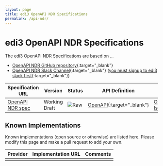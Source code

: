 ```yaml
---
layout: page
title: edi3 OpenAPI NDR Specifications
permalink: /api-ndr/
---
```


# edi3 OpenAPI NDR Specifications

The edi3 OpenAPI NDR Specifications are based on ...

* [OpenAPI NDR GitHub repository](https://github.com/edi3/edi3-api-ndr){:target="_blank"}
* [OpenAPI NDR Slack Channel](https://edi3.slack.com/messages/spec-api-ndr/){:target="_blank"} ([you must signup to edi3 slack first](https://join.slack.com/t/edi3/shared_invite/enQtNTY5OTkzMjQ0NjcyLTAxZGVlMzJmNWQ5MDBjOTRmMWViNGU0MzdhY2VkOWIwZWY3ODMxOWE4YTJmZjdiNTBkYzczZDk5Y2ViOWJlNzQ){:target="_blank"})

| Specification URL | Version | Status | API Definition | Issues List |
| ----------------- | ------  | ------ | -------------- | ----------- |
| [OpenAPI NDR spec](//edi3.org/specs/edi3-api-ndr/develop/) | Working Draft | ![Raw](//rfc.unprotocols.org/spec:2/COSS/raw.svg) | [OpenAPI](//edi3.org/specs/edi3-api-ndr/develop/swagger){:target="_blank"} |  [OpenAPI NDR Issues](https://github.com/edi3/edi3-api-ndr/issues){:target="_blank"}  |

## Known Implementations

Known implementations (open source or otherwise) are listed here.  Please modify this page and make a pull request to add your own.

|Provider|Implementation URL|Comments|
|--------|------------------|--------|
|  |  |  |

